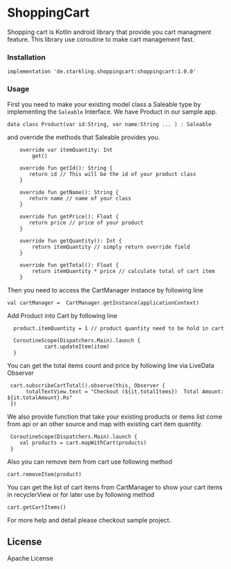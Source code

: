 # ShoppingCart

Shopping cart is Kotlin android library that provide you cart managment feature. This library use coroutine to make cart management fast.

### Installation

``` implementation 'de.starkling.shoppingcart:shoppingcart:1.0.0' ```

### Usage

First you need to make your existing model class a Saleable type by implementing the `Saleable` Interface. We have Product in our sample app.

```
data class Product(var id:String, var name:String ... ) : Saleable 
```
and override the methods that Saleable provides you.

```
    override var itemQuantity: Int
        get()
      
    override fun getId(): String {
       return id // This will be the id of your product class
    }

    override fun getName(): String {
       return name // name of your class
    }

    override fun getPrice(): Float {
       return price // price of your product
    }

    override fun getQuantity(): Int {
        return itemQuantity // simply return override field
    }

    override fun getTotal(): Float {
        return itemQuantity * price // calculate total of cart item
    }
```


Then you need to access the CartManager instance by following line

```
val cartManager =  CartManager.getInstance(applicationContext)
```
Add Product into Cart by following line

```val product = Product("1","Egg",15)
  product.itemQuantity = 1 // product quantity need to be hold in cart 
  
  CoroutineScope(Dispatchers.Main).launch {
            cart.updateItem(item)
  }
```
You can get the total items count and price by following line via LiveData Observer

```
 cart.subscribeCartTotal().observe(this, Observer {
      totalTextView.text = "Checkout (${it.totalItems})  Total Amount: ${it.totalAmount}.Rs"
 })

```

We also provide function that take your existing products or items list come from api or an other source and map with existing cart item quantity.

```
 CoroutineScope(Dispatchers.Main).launch {
    val products = cart.mapWithCart(products)
 }        
```

Also you can remove item from cart use following method
```
cart.removeItem(product)
```

You can get the list of cart items from CartManager to show your cart items in recyclerView or for later use by following method

```
cart.getCartItems()
```

For more help and detail please checkout sample project. 

License
----

Apache License

